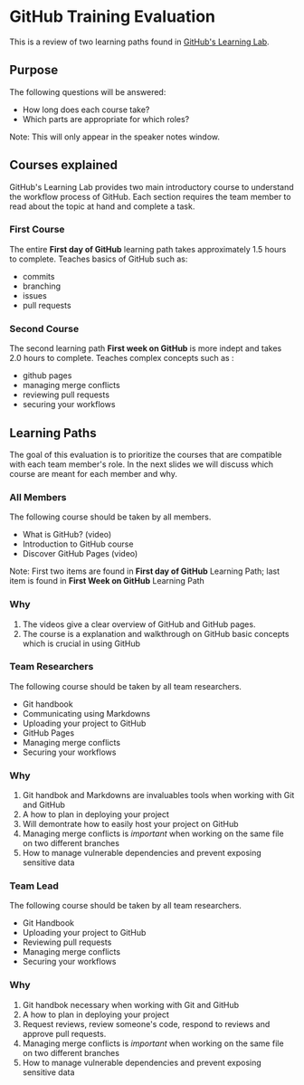 # GitHub Training Evaluation

This is a review of two learning paths found in [GitHub's Learning Lab](https://lab.github.com/githubtraining/paths).



## Purpose

The following questions will be answered: 
  - How long does each course take?
  - Which parts are appropriate for which roles?
  
Note: This will only appear in the speaker notes window.



## Courses explained

GitHub's Learning Lab provides two main introductory course to understand the workflow process of GitHub.
Each section requires the team member to read about the topic at hand and complete a task.


### First Course

The entire **First day of GitHub** learning path takes approximately 1.5 hours to complete. Teaches basics of GitHub such as:
  - commits
  - branching
  - issues
  - pull requests


### Second Course

The second learning path **First week on GitHub** is more indept and takes 2.0 hours to complete. Teaches complex concepts such as :
  - github pages
  - managing merge conflicts
  - reviewing pull requests 
  - securing your workflows



## Learning Paths
  
The goal of this evaluation is to prioritize the courses that are compatible with each team member's role. 
In the next slides we will discuss which course are meant for each member and why.




### All Members

The following course should be taken by all members. 
  - What is GitHub? (video) 
  - Introduction to GitHub course
  - Discover GitHub Pages (video)
  
Note: First two items are found in **First day of GitHub** Learning Path; last item is found in **First Week on GitHub** Learning Path


### Why

1. The videos give a clear overview of GitHub and GitHub pages. 
2. The course is a explanation and walkthrough on GitHub basic concepts which is crucial in using GitHub
 




### Team Researchers

The following course should be taken by all team researchers. 
  - Git handbook
  - Communicating using Markdowns
  - Uploading your project to GitHub
  - GitHub Pages
  - Managing merge conflicts
  - Securing your workflows
  


### Why

1. Git handbok and Markdowns are invaluables tools when working with Git and GitHub
2. A how to plan in deploying your project
3. Will demontrate how to easily host your project on GitHub 
4. Managing merge conflicts is *important* when working on the same file on two different branches
5. How to manage vulnerable dependencies and prevent exposing sensitive data





### Team Lead

The following course should be taken by all team researchers.
  - Git Handbook
  - Uploading your project to GitHub
  - Reviewing pull requests
  - Managing merge conflicts
  - Securing your workflows
  
  
  
### Why

1. Git handbok necessary when working with Git and GitHub
2. A how to plan in deploying your project
3. Request reviews, review someone's code, respond to reviews and approve pull requests.  
4. Managing merge conflicts is *important* when working on the same file on two different branches
5. How to manage vulnerable dependencies and prevent exposing sensitive data
